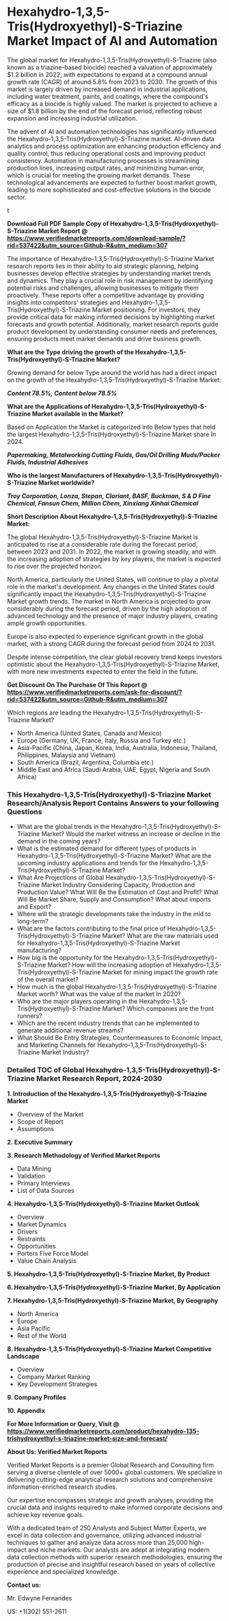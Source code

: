 <meta name="title" content="Global Hexahydro-1,3,5-Tris(Hydroxyethyl)-S-Triazine Market Impact of AI and Automation"><meta name="description" content="The global market for Hexahydro-1,3,5-Tris(Hydroxyethyl)-S-Triazine (also known as a triazine-based biocide) reached a valuation of approximately $1.2 billion in 2022,"><meta name="title" content="Hexahydro-1,3,5-Tris(Hydroxyethyl)-S-Triazine Market Size, Share, Scope, Trends, Growth, Opportunities, Analysis, Forecast"><h1>Hexahydro-1,3,5-Tris(Hydroxyethyl)-S-Triazine Market Impact of AI and Automation</h1><p>The global market for Hexahydro-1,3,5-Tris(Hydroxyethyl)-S-Triazine (also known as a triazine-based biocide) reached a valuation of approximately $1.2 billion in 2022, with expectations to expand at a compound annual growth rate (CAGR) of around 5.8% from 2023 to 2030. The growth of this market is largely driven by increased demand in industrial applications, including water treatment, paints, and coatings, where the compound's efficacy as a biocide is highly valued. The market is projected to achieve a size of $1.8 billion by the end of the forecast period, reflecting robust expansion and increasing industrial utilization.</p><p>The advent of AI and automation technologies has significantly influenced the Hexahydro-1,3,5-Tris(Hydroxyethyl)-S-Triazine market. AI-driven data analytics and process optimization are enhancing production efficiency and quality control, thus reducing operational costs and improving product consistency. Automation in manufacturing processes is streamlining production lines, increasing output rates, and minimizing human error, which is crucial for meeting the growing market demands. These technological advancements are expected to further boost market growth, leading to more sophisticated and cost-effective solutions in the biocide sector.</p>t</p><p id="" class=""><strong>Download Full PDF Sample Copy of Hexahydro-1,3,5-Tris(Hydroxyethyl)-S-Triazine Market Report @ <a href="https://www.verifiedmarketreports.com/download-sample/?rid=537422&utm_source=Github-R&utm_medium=307" target="_blank">https://www.verifiedmarketreports.com/download-sample/?rid=537422&utm_source=Github-R&utm_medium=307</a></strong></p><p>The importance of&nbsp;Hexahydro-1,3,5-Tris(Hydroxyethyl)-S-Triazine Market research reports lies in their ability to aid strategic planning, helping businesses develop effective strategies by understanding market trends and dynamics. They play a crucial role in risk management by identifying potential risks and challenges, allowing businesses to mitigate them proactively. These reports offer a competitive advantage by providing insights into competitors' strategies and Hexahydro-1,3,5-Tris(Hydroxyethyl)-S-Triazine Market positioning. For investors, they provide critical data for making informed decisions by highlighting market forecasts and growth potential. Additionally, market research reports guide product development by understanding consumer needs and preferences, ensuring products meet market demands and drive business growth.</p><p><strong>What are the&nbsp;Type driving the growth of the Hexahydro-1,3,5-Tris(Hydroxyethyl)-S-Triazine Market?</strong></p><p id="" class="">Growing demand for below Type around the world has had a direct impact on the growth of the Hexahydro-1,3,5-Tris(Hydroxyethyl)-S-Triazine Market:</p><em><strong>Content 78.5%, Content below 78.5%</strong></em></p><strong>What are the&nbsp;Applications&nbsp;of Hexahydro-1,3,5-Tris(Hydroxyethyl)-S-Triazine Market available in the Market?</strong></p><p id="" class="">Based on Application the Market is categorized into Below types that held the largest Hexahydro-1,3,5-Tris(Hydroxyethyl)-S-Triazine Market share In 2024.</p><em><strong>Papermaking, Metalworking Cutting Fluids, Gas/Oil Drilling Muds/Packer Fluids, Industrial Adhesives</strong></em></p><strong>Who is the largest Manufacturers of Hexahydro-1,3,5-Tris(Hydroxyethyl)-S-Triazine Market worldwide?</strong></p><p><em><strong>Troy Corporation, Lonza, Stepan, Clariant, BASF, Buckman, S & D Fine Chemical, Fansun Chem, Million Chem, Xinxiang Xinhai Chemical</strong></em></p><p id="" class=""><strong>Short Description About Hexahydro-1,3,5-Tris(Hydroxyethyl)-S-Triazine Market:</strong></p><p>The global Hexahydro-1,3,5-Tris(Hydroxyethyl)-S-Triazine Market is anticipated to rise at a considerable rate during the forecast period, between 2023 and 2031. In 2022, the market is growing steadily, and with the increasing adoption of strategies by key players, the market is expected to rise over the projected horizon.</p><p>North America, particularly the United States, will continue to play a pivotal role in the market's development. Any changes in the United States could significantly impact the Hexahydro-1,3,5-Tris(Hydroxyethyl)-S-Triazine Market growth trends. The market in North America is projected to grow considerably during the forecast period, driven by the high adoption of advanced technology and the presence of major industry players, creating ample growth opportunities.</p><p>Europe is also expected to experience significant growth in the global market, with a strong CAGR during the forecast period from 2024 to 2031.</p><p>Despite intense competition, the clear global recovery trend keeps investors optimistic about the Hexahydro-1,3,5-Tris(Hydroxyethyl)-S-Triazine Market, with more new investments expected to enter the field in the future.</p><p id="" class=""><strong>Get Discount On The Purchase Of This Report @ <a href="https://www.verifiedmarketreports.com/ask-for-discount/?rid=537422&utm_source=Github-R&utm_medium=307" target="_blank">https://www.verifiedmarketreports.com/ask-for-discount/?rid=537422&utm_source=Github-R&utm_medium=307</a></strong></p>Which regions are leading the Hexahydro-1,3,5-Tris(Hydroxyethyl)-S-Triazine Market?</p><ul><li>North America (United States, Canada and Mexico)</li><li>Europe (Germany, UK, France, Italy, Russia and Turkey etc.)</li><li>Asia-Pacific (China, Japan, Korea, India, Australia, Indonesia, Thailand, Philippines, Malaysia and Vietnam)</li><li>South America (Brazil, Argentina, Columbia etc.)</li><li>Middle East and Africa (Saudi Arabia, UAE, Egypt, Nigeria and South Africa)</li></ul><h3 id="" class="">This Hexahydro-1,3,5-Tris(Hydroxyethyl)-S-Triazine Market Research/Analysis Report Contains Answers to your following Questions</h3><ul><li>What are the global trends in the Hexahydro-1,3,5-Tris(Hydroxyethyl)-S-Triazine Market? Would the market witness an increase or decline in the demand in the coming years?</li><li>What is the estimated demand for different types of products in Hexahydro-1,3,5-Tris(Hydroxyethyl)-S-Triazine Market? What are the upcoming industry applications and trends for the Hexahydro-1,3,5-Tris(Hydroxyethyl)-S-Triazine Market?</li><li>What Are Projections of Global Hexahydro-1,3,5-Tris(Hydroxyethyl)-S-Triazine Market Industry Considering Capacity, Production and Production Value? What Will Be the Estimation of Cost and Profit? What Will Be Market Share, Supply and Consumption? What about imports and Export?</li><li>Where will the strategic developments take the industry in the mid to long-term?</li><li>What are the factors contributing to the final price of Hexahydro-1,3,5-Tris(Hydroxyethyl)-S-Triazine Market? What are the raw materials used for Hexahydro-1,3,5-Tris(Hydroxyethyl)-S-Triazine Market manufacturing?</li><li>How big is the opportunity for the Hexahydro-1,3,5-Tris(Hydroxyethyl)-S-Triazine Market? How will the increasing adoption of Hexahydro-1,3,5-Tris(Hydroxyethyl)-S-Triazine Market for mining impact the growth rate of the overall market?</li><li>How much is the global Hexahydro-1,3,5-Tris(Hydroxyethyl)-S-Triazine Market worth? What was the value of the market In 2020?</li><li>Who are the major players operating in the Hexahydro-1,3,5-Tris(Hydroxyethyl)-S-Triazine Market? Which companies are the front runners?</li><li>Which are the recent industry trends that can be implemented to generate additional revenue streams?</li><li>What Should Be Entry Strategies, Countermeasures to Economic Impact, and Marketing Channels for Hexahydro-1,3,5-Tris(Hydroxyethyl)-S-Triazine Market Industry?</li></ul><h3 id="" class="">Detailed TOC of Global Hexahydro-1,3,5-Tris(Hydroxyethyl)-S-Triazine Market Research Report, 2024-2030</h3><p id="" class=""><strong>1. Introduction of the Hexahydro-1,3,5-Tris(Hydroxyethyl)-S-Triazine Market</strong></p><ul><li>Overview of the Market</li><li>Scope of Report</li><li>Assumptions</li></ul><p id="" class=""><strong>2. Executive Summary</strong></p><p id="" class=""><strong>3. Research Methodology of Verified Market Reports</strong></p><ul><li>Data Mining</li><li>Validation</li><li>Primary Interviews</li><li>List of Data Sources</li></ul><p id="" class=""><strong>4. Hexahydro-1,3,5-Tris(Hydroxyethyl)-S-Triazine Market Outlook</strong></p><ul><li>Overview</li><li>Market Dynamics</li><li>Drivers</li><li>Restraints</li><li>Opportunities</li><li>Porters Five Force Model</li><li>Value Chain Analysis</li></ul><p id="" class=""><strong>5. Hexahydro-1,3,5-Tris(Hydroxyethyl)-S-Triazine Market, By Product</strong></p><p id="" class=""><strong>6. Hexahydro-1,3,5-Tris(Hydroxyethyl)-S-Triazine Market, By Application</strong></p><p id="" class=""><strong>7. Hexahydro-1,3,5-Tris(Hydroxyethyl)-S-Triazine Market, By Geography</strong></p><ul><li>North America</li><li>Europe</li><li>Asia Pacific</li><li>Rest of the World</li></ul><p id="" class=""><strong>8. Hexahydro-1,3,5-Tris(Hydroxyethyl)-S-Triazine Market Competitive Landscape</strong></p><ul><li>Overview</li><li>Company Market Ranking</li><li>Key Development Strategies</li></ul><p id="" class=""><strong>9. Company Profiles</strong></p><p id="" class=""><strong>10. Appendix</strong></p><p id="" class=""><strong>For More Information or Query, Visit @ <a href="https://www.verifiedmarketreports.com/product/hexahydro-135-trishydroxyethyl-s-triazine-market-size-and-forecast/" target="_blank">https://www.verifiedmarketreports.com/product/hexahydro-135-trishydroxyethyl-s-triazine-market-size-and-forecast/</a></strong></p><p id="" class=""><strong>About Us: Verified Market Reports</strong></p><p id="" class="">Verified Market Reports is a premier Global Research and Consulting firm serving a diverse clientele of over 5000+ global customers. We specialize in delivering cutting-edge analytical research solutions and comprehensive information-enriched research studies.</p><p id="" class="">Our expertise encompasses strategic and growth analyses, providing the crucial data and insights required to make informed corporate decisions and achieve key revenue goals.</p><p id="" class="">With a dedicated team of 250 Analysts and Subject Matter Experts, we excel in data collection and governance, utilizing advanced industrial techniques to gather and analyze data across more than 25,000 high-impact and niche markets. Our analysts are adept at integrating modern data collection methods with superior research methodologies, ensuring the production of precise and insightful research based on years of collective experience and specialized knowledge.</p><p id="" class=""><strong>Contact us:</strong></p><p id="" class="">Mr. Edwyne Fernandes</p><p id="" class="">US: +1(302) 551-2611</p>